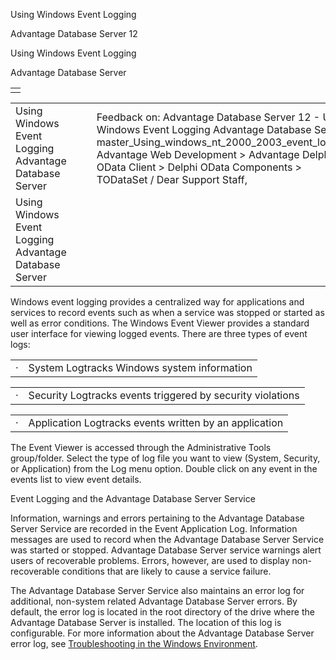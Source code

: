 Using Windows Event Logging




Advantage Database Server 12  

Using Windows Event Logging

Advantage Database Server

|  |
| --- |
|  |

|  |  |  |  |  |
| --- | --- | --- | --- | --- |
| Using Windows Event Logging  Advantage Database Server |  |  | Feedback on: Advantage Database Server 12 - Using Windows Event Logging Advantage Database Server master\_Using\_windows\_nt\_2000\_2003\_event\_logging Advantage Web Development > Advantage Delphi OData Client > Delphi OData Components > TODataSet / Dear Support Staff, |  |
| Using Windows Event Logging  Advantage Database Server |  |  |  |  |

Windows event logging provides a centralized way for applications and services to record events such as when a service was stopped or started as well as error conditions. The Windows Event Viewer provides a standard user interface for viewing logged events. There are three types of event logs:

|  |  |
| --- | --- |
| · | System Logtracks Windows system information |

|  |  |
| --- | --- |
| · | Security Logtracks events triggered by security violations |

|  |  |
| --- | --- |
| · | Application Logtracks events written by an application |

The Event Viewer is accessed through the Administrative Tools group/folder. Select the type of log file you want to view (System, Security, or Application) from the Log menu option. Double click on any event in the events list to view event details.

Event Logging and the Advantage Database Server Service

Information, warnings and errors pertaining to the Advantage Database Server Service are recorded in the Event Application Log. Information messages are used to record when the Advantage Database Server Service was started or stopped. Advantage Database Server service warnings alert users of recoverable problems. Errors, however, are used to display non-recoverable conditions that are likely to cause a service failure.

The Advantage Database Server Service also maintains an error log for additional, non-system related Advantage Database Server errors. By default, the error log is located in the root directory of the drive where the Advantage Database Server is installed. The location of this log is configurable. For more information about the Advantage Database Server error log, see [Troubleshooting in the Windows Environment](master_troubleshooting_in_the_windows_nt_2000_2003_environment.htm).
